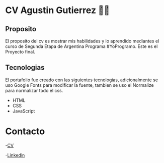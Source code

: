# CV Agustin Gutierrez 👋🏻
## Proposito
El proposito del cv es mostrar mis habilidades y lo aprendido mediantes el curso de Segunda Etapa de Argentina Programa #YoProgramo. Este es el Proyecto final.
## Tecnologias 
El portafolio fue creado con las siguientes tecnologias, adicionalmente se uso Google Fonts para modificar la fuente, tambien se uso el Normalize para normalizar todo el css.
- HTML
- CSS
- JavaScript
# Contacto
-[CV](https://gutierrezagustin.github.io/CV/)

-[Linkedin](https://www.linkedin.com/in/agust%C3%ADn-guti%C3%A9rrez-45a4171a1/)

